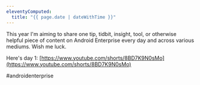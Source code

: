 ```yaml
---
eleventyComputed:
  title: "{{ page.date | dateWithTime }}"
---
```

This year I'm aiming to share one tip, tidbit, insight, tool, or otherwise helpful piece of content on Android Enterprise every day and across various mediums. Wish me luck.

Here's day 1: [https://www.youtube.com/shorts/8BD7K9N0sMo](https://www.youtube.com/shorts/8BD7K9N0sMo)

#androidenterprise

